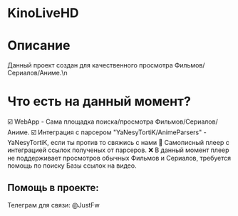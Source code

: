 # KinoLiveHD

# Описание
Данный проект создан для качественного просмотра Фильмов/Сериалов/Аниме.\n
# Что есть на данный момент?
☑️ WebApp - Сама площадка поиска/просмотра Фильмов/Сериалов/Аниме.
☑️ Интеграция с парсером "YaNesyTortiK/AnimeParsers" - YaNesyTortiK, если ты против то свяжись с нами
🎥 Самописный плеер с интеграцией ссылок полученых от парсеров.
❌ В данный момент плеер не поддерживает просмотров обычных Фильмов и Сериалов, требуется помощь по поиску Базы ссылок на видео.

## Помощь в проекте:
Телеграм для связи: @JustFw
